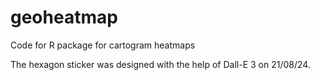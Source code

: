 # geoheatmap
Code for R package for cartogram heatmaps

The hexagon sticker was designed with the help of Dall-E 3 on 21/08/24.
